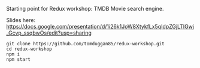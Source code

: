 
Starting point for Redux workshop: TMDB Movie search engine.

Slides here:
https://docs.google.com/presentation/d/1i26k1JoW8XtykfLx5qIdpZGjLTIGwj_Gcvp_ssqbwOs/edit?usp=sharing

```
git clone https://github.com/tomduggan85/redux-workshop.git
cd redux-workshop
npm i
npm start
```